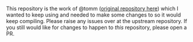 This repository is the work of @tomm ([original repository here](https://github.com/tomm/cryptkeeper/)) which I wanted to keep using and needed to make some changes to so it would keep compiling. Please raise any issues over at the upstream repository. If you still would like for changes to happen to _this_ repository, please open a PR.
